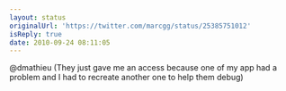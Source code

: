 ```yaml
---
layout: status
originalUrl: 'https://twitter.com/marcgg/status/25385751012'
isReply: true
date: 2010-09-24 08:11:05
---
```


@dmathieu (They just gave me an access because one of my app had a problem and I had to recreate another one to help them debug)
